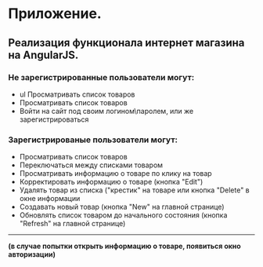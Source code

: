 # Приложение.
## Реализация функционала интернет магазина на AngularJS.

### Не зарегистрированные пользователи могут:
* ul Просматривать список товаров
* Просматривать список товаров
* Войти на сайт под своим логином\паролем, или же зарегистрироваться
 


### Зарегистрированые пользователи могут:
* Просматривать список товаров
* Переключаться между списками товаром
* Просматривать информацию о товаре по клику на товар
* Корректировать информацию о товаре (кнопка "Edit")
* Удалять товар из списка ("крестик" на товаре или кнопка "Delete" в окне информации
* Создавать новый товар (кнопка "New" на главной странице)
* Обновлять список товаром до начального состояния (кнопка "Refresh" на главной странице)

<hr>

**(в случае попытки открыть информацию о товаре, появиться окно авторизации)**
